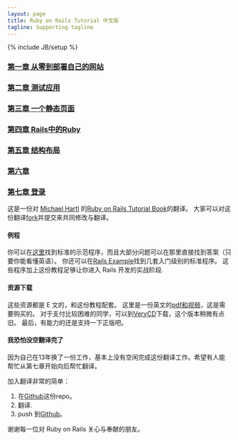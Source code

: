 ```yaml
---
layout: page
title: Ruby on Rails Tutorial 中文版
tagline: Supporting tagline
---
```

{% include JB/setup %}

### [第一章 从零到部署自己的网站](rails%20中文教程/2013/08/28/chapter-1/)

### [第二章 测试应用](rails%20中文教程/2013/08/28/chapter-2/)

### [第三章 一个静态页面](rails%20中文教程/2013/08/28/chapter-3/)

### [第四章 Rails中的Ruby](rails%20中文教程/2013/08/28/chapter-4/)

### [第五章 结构布局](rails%20中文教程/2013/08/28/chapter-5/)

### [第六章](rails%20中文教程/2013/08/28/chapter-6/)

### [第七章 登录](rails%20中文教程/2013/08/29/chapter-7/)



这是一份对  [Michael Hartl](http://ruby.railstutorial.org/) 的[Ruby on Rails Tutorial Book](http://ruby.railstutorial.org/ruby-on-rails-tutorial-book)的翻译。
大家可以对这份翻译[fork](https://github.com/Tassandar/Rails-Tutorial-Translate)并提交来共同修改与翻译。

#### 例程

你可以在[这里](https://github.com/railstutorial/)找到标准的示范程序，而且大部分问题可以在那里直接找到答案（只要你能看懂英语）。
你还可以在[Rails Example](http://railsapps.github.com/)找到几套入门级别的标准程序。
这些程序加上这份教程足够让你进入 Rails 开发的实战阶段.

#### 资源下载

这些资源都是 E 文的，和这份教程配套。
这里是一份英文的[pdf和视频](http://ruby.railstutorial.org/#bundle)，这是需要购买的。
对于支付比较困难的同学，可以到[VeryCD](http://www.verycd.com/topics/2889837/)下载，这个版本稍微有点旧。
最后，有能力的还是支持一下正版吧。

#### 我恐怕没空翻译完了

因为自己在13年换了一份工作，基本上没有空闲完成这份翻译工作。希望有人能帮忙从第七章开始向后帮忙翻译。

加入翻译非常的简单：

1. 在[Github](https://github.com/Tassandar/Rails-Tutorial-Translate)这份repo。
2. 翻译.
3. push 到[Github](https://github.com/Tassandar/Rails-Tutorial-Translate)。

谢谢每一位对 Ruby on Rails 关心与奉献的朋友。

